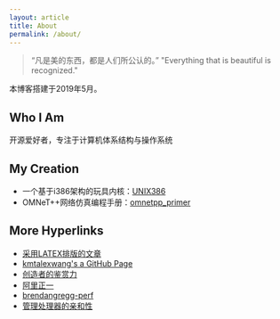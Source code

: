 ```yaml
---
layout: article
title: About
permalink: /about/
---
```


>“凡是美的东西，都是人们所公认的。”
>"Everything that is beautiful is recognized."

本博客搭建于2019年5月。

## Who I Am ##

开源爱好者，专注于计算机体系结构与操作系统

## My Creation ##

- 一个基于i386架构的玩具内核：[UNIX386](https://github.com/wangrongwei/UNIX386)
- OMNeT++网络仿真编程手册：[omnetpp_primer](https://github.com/wangrongwei/omnetpp_primer)

## More Hyperlinks ##

- [采用LATEX排版的文章](https://wangrongwei.github.io/LATEX/latex2html/)
- [kmtalexwang's a GitHub Page](https://kmtalexwang.github.io/)
- [创造者的鉴赏力](http://daiyuwen.freeshell.org/gb/taste/taste.html)
- [阿里正一](http://ilinuxkernel.com/)
- [brendangregg-perf](http://www.brendangregg.com/perf.html)
- [管理处理器的亲和性](https://www.ibm.com/developerworks/cn/linux/l-affinity.html)

